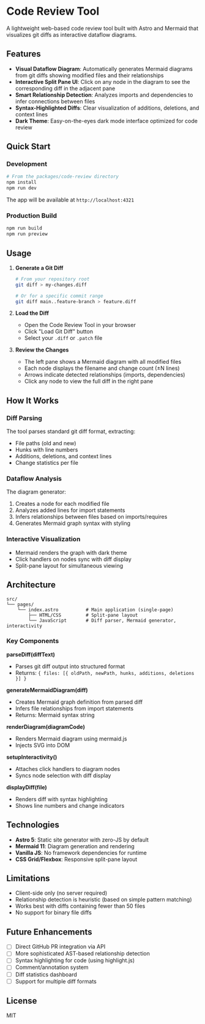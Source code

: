 # Code Review Tool

A lightweight web-based code review tool built with Astro and Mermaid that visualizes git diffs as interactive dataflow diagrams.

## Features

- **Visual Dataflow Diagram**: Automatically generates Mermaid diagrams from git diffs showing modified files and their relationships
- **Interactive Split Pane UI**: Click on any node in the diagram to see the corresponding diff in the adjacent pane
- **Smart Relationship Detection**: Analyzes imports and dependencies to infer connections between files
- **Syntax-Highlighted Diffs**: Clear visualization of additions, deletions, and context lines
- **Dark Theme**: Easy-on-the-eyes dark mode interface optimized for code review

## Quick Start

### Development

```bash
# From the packages/code-review directory
npm install
npm run dev
```

The app will be available at `http://localhost:4321`

### Production Build

```bash
npm run build
npm run preview
```

## Usage

1. **Generate a Git Diff**
   ```bash
   # From your repository root
   git diff > my-changes.diff

   # Or for a specific commit range
   git diff main..feature-branch > feature.diff
   ```

2. **Load the Diff**
   - Open the Code Review Tool in your browser
   - Click "Load Git Diff" button
   - Select your `.diff` or `.patch` file

3. **Review the Changes**
   - The left pane shows a Mermaid diagram with all modified files
   - Each node displays the filename and change count (±N lines)
   - Arrows indicate detected relationships (imports, dependencies)
   - Click any node to view the full diff in the right pane

## How It Works

### Diff Parsing
The tool parses standard git diff format, extracting:
- File paths (old and new)
- Hunks with line numbers
- Additions, deletions, and context lines
- Change statistics per file

### Dataflow Analysis
The diagram generator:
1. Creates a node for each modified file
2. Analyzes added lines for import statements
3. Infers relationships between files based on imports/requires
4. Generates Mermaid graph syntax with styling

### Interactive Visualization
- Mermaid renders the graph with dark theme
- Click handlers on nodes sync with diff display
- Split-pane layout for simultaneous viewing

## Architecture

```
src/
└── pages/
    └── index.astro          # Main application (single-page)
        ├── HTML/CSS         # Split-pane layout
        └── JavaScript       # Diff parser, Mermaid generator, interactivity
```

### Key Components

**parseDiff(diffText)**
- Parses git diff output into structured format
- Returns: `{ files: [{ oldPath, newPath, hunks, additions, deletions }] }`

**generateMermaidDiagram(diff)**
- Creates Mermaid graph definition from parsed diff
- Infers file relationships from import statements
- Returns: Mermaid syntax string

**renderDiagram(diagramCode)**
- Renders Mermaid diagram using mermaid.js
- Injects SVG into DOM

**setupInteractivity()**
- Attaches click handlers to diagram nodes
- Syncs node selection with diff display

**displayDiff(file)**
- Renders diff with syntax highlighting
- Shows line numbers and change indicators

## Technologies

- **Astro 5**: Static site generator with zero-JS by default
- **Mermaid 11**: Diagram generation and rendering
- **Vanilla JS**: No framework dependencies for runtime
- **CSS Grid/Flexbox**: Responsive split-pane layout

## Limitations

- Client-side only (no server required)
- Relationship detection is heuristic (based on simple pattern matching)
- Works best with diffs containing fewer than 50 files
- No support for binary file diffs

## Future Enhancements

- [ ] Direct GitHub PR integration via API
- [ ] More sophisticated AST-based relationship detection
- [ ] Syntax highlighting for code (using highlight.js)
- [ ] Comment/annotation system
- [ ] Diff statistics dashboard
- [ ] Support for multiple diff formats

## License

MIT
